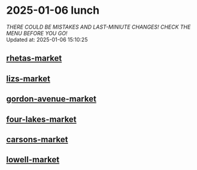 # 2025-01-06 lunch  
*THERE COULD BE MISTAKES AND LAST-MINIUTE CHANGES! CHECK THE MENU BEFORE YOU GO!*  
Updated at: 2025-01-06 15:10:25  
## [rhetas-market](https://wisc-housingdining.nutrislice.com/menu/rhetas-market/lunch/2025-01-06)  
## [lizs-market](https://wisc-housingdining.nutrislice.com/menu/lizs-market/lunch/2025-01-06)  
## [gordon-avenue-market](https://wisc-housingdining.nutrislice.com/menu/gordon-avenue-market/lunch/2025-01-06)  
## [four-lakes-market](https://wisc-housingdining.nutrislice.com/menu/four-lakes-market/lunch/2025-01-06)  
## [carsons-market](https://wisc-housingdining.nutrislice.com/menu/carsons-market/lunch/2025-01-06)  
## [lowell-market](https://wisc-housingdining.nutrislice.com/menu/lowell-market/lunch/2025-01-06)  
  
